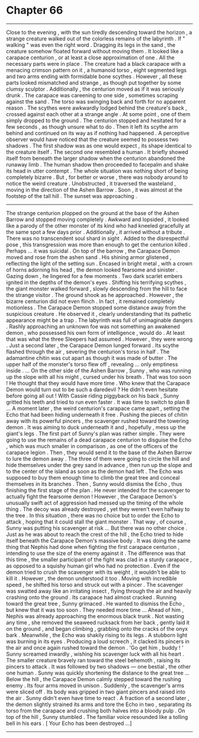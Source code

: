 
# Chapter 66


---

Close to the evening , with the sun tiredly descending toward the horizon , a strange creature walked out of the colorless remains of the labyrinth . If " walking " was even the right word .
Dragging its legs in the sand , the creature somehow floated forward without moving them . It looked like a carapace centurion , or at least a close approximation of one .
All the necessary parts were in place . The creature had a black carapace with a menacing crimson pattern on it , a humanoid torso , eight segmented legs and two arms ending with formidable bone scythes . However , all these parts looked mismatched and strange , as though put together by some clumsy sculptor .
Additionally , the centurion moved as if it was seriously drunk .
The carapace was careening to one side , sometimes scraping against the sand . The torso was swinging back and forth for no apparent reason . The scythes were awkwardly lodged behind the creature's back , crossed against each other at a strange angle .
At some point , one of them simply dropped to the ground . The centurion stopped and hesitated for a few seconds , as though unsure what to do . Then it left its scythe arm behind and continued on its way as if nothing had happened .
A perceptive observer would have noticed that the creature seemed to possess two shadows . The first shadow was as one would expect , its shape identical to the creature itself . The second one resembled a human . It briefly showed itself from beneath the larger shadow when the centurion abandoned the runaway limb .
The human shadow then proceeded to facepalm and shake its head in utter contempt .
The whole situation was nothing short of being completely bizarre . But , for better or worse , there was nobody around to notice the weird creature .
Unobstructed , it traversed the wasteland , moving in the direction of the Ashen Barrow . Soon , it was almost at the footstep of the tall hill .
The sunset was approaching .
***
The strange centurion plopped on the ground at the base of the Ashen Barrow and stopped moving completely . Awkward and lopsided , it looked like a parody of the other monster of its kind who had kneeled gracefully at the same spot a few days prior .
Additionally , it arrived without a tribute . There was no transcendent soul shard in sight . Added to the disrespectful pose , this transgression was more than enough to get the centurion killed .
Perhaps … it was suicidal .
On top of the barrow , the Carapace Demon moved and rose from the ashen sand . His shining armor glistened , reflecting the light of the setting sun . Encased in bright metal , with a crown of horns adorning his head , the demon looked fearsome and sinister . Gazing down , he lingered for a few moments .
Two dark scarlet embers ignited in the depths of the demon's eyes . Shifting his terrifying scythes , the giant monster walked forward , slowly descending from the hill to face the strange visitor .
The ground shook as he approached . However , the bizarre centurion did not even flinch . In fact , it remained completely motionless .
The Carapace Demon stopped some distance away from the suspicious creature . He observed it , clearly understanding that its pathetic appearance might be a trap . The labyrinth was full of unimaginable dangers . Rashly approaching an unknown foe was not something an awakened demon , who possessed his own form of intelligence , would do .
At least that was what the three Sleepers had assumed .
However , they were wrong .
Just a second later , the Carapace Demon lunged forward . Its scythe flashed through the air , severing the centurion's torso in half . The adamantine chitin was cut apart as though it was made of butter . The upper half of the monster's torso flew off , revealing … only emptiness inside .
… On the other side of the Ashen Barrow , Sunny , who was running up the slope with all his might , cursed under his breath .
That was too soon !
He thought that they would have more time . Who knew that the Carapace Demon would turn out to be such a daredevil ? He didn't even hesitate before going all out !
With Cassie riding piggyback on his back , Sunny gritted his teeth and tried to run even faster .
It was time to switch to plan B …
A moment later , the weird centurion's carapace came apart , setting the Echo that had been hiding underneath it free . Pushing the pieces of chitin away with its powerful pincers , the scavenger rushed toward the towering demon . It was aiming to duck underneath it and , hopefully , mess up the giant's legs .
The first part of Sunny's plan was rather simple . They were going to use the remains of a dead carapace centurion to disguise the Echo , which was much smaller in comparison , as one of the officers of the carapace legion .
Then , they would send it to the base of the Ashen Barrow to lure the demon away . The three of them were going to circle the hill and hide themselves under the grey sand in advance , then run up the slope and to the center of the island as soon as the demon had left .
The Echo was supposed to buy them enough time to climb the great tree and conceal themselves in its branches . Then , Sunny would dismiss the Echo , thus finishing the first stage of the plan . He never intended for the scavenger to actually fight the fearsome demon !
However , the Carapace Demon's unusually swift act of aggression had messed up the timing of the whole thing . The decoy was already destroyed , yet they weren't even halfway to the tree .
In this situation , there was no choice but to order the Echo to attack , hoping that it could stall the giant monster . That way , of course , Sunny was putting his scavenger at risk …
But there was no other choice .
Just as he was about to reach the crest of the hill , the Echo tried to hide itself beneath the Carapace Demon's massive body . It was doing the same thing that Nephis had done when fighting the first carapace centurion , intending to use the size of the enemy against it .
The difference was that this time , the smaller participant of the fight was clad in a sturdy carapace , as opposed to a squishy human girl who had no protection . Even if the demon tried to crush the scavenger with its weight , it wouldn't be able to kill it .
However , the demon understood it too .
Moving with incredible speed , he shifted his torso and struck out with a pincer . The scavenger was swatted away like an irritating insect , flying through the air and heavily crashing onto the ground . Its carapace had almost cracked .
Running toward the great tree , Sunny grimaced . He wanted to dismiss the Echo , but knew that it was too soon . They needed more time …
Ahead of him , Nephis was already approaching the enormous black trunk . Not wasting any time , she removed the seaweed rucksack from her back , gently laid it on the ground , and began climbing , grabbing onto the cracks of the onyx bark .
Meanwhile , the Echo was shakily rising to its legs . A stubborn light was burning in its eyes . Producing a loud screech , it clacked its pincers in the air and once again rushed toward the demon .
'Go get him , buddy ! ' Sunny screamed inwardly , wishing his scavenger luck with all his heart .
The smaller creature bravely ran toward the steel behemoth , raising its pincers to attack . It was followed by two shadows — one bestial , the other one human .
Sunny was quickly shortening the distance to the great tree …
Below the hill , the Carapace Demon calmly stepped toward the rushing enemy . Its four arms moved in unison .
Suddenly , the scavenger's arms were sliced off . Its body was gripped in two giant pincers and raised into the air .
Sunny didn't even have time to react .
A fraction of a second later , the demon slightly strained its arms and tore the Echo in two , separating its torso from the carapace and crushing both halves into a bloody pulp .
On top of the hill , Sunny stumbled .
The familiar voice resounded like a tolling bell in his ears .
[ Your Echo has been destroyed …]

---

